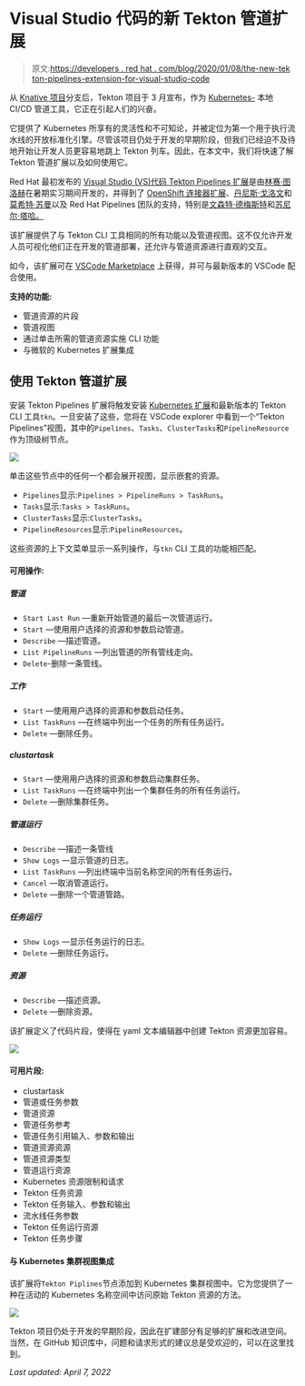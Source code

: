# Visual Studio 代码的新 Tekton 管道扩展

> 原文:[https://developers . red hat . com/blog/2020/01/08/the-new-tek ton-pipelines-extension-for-visual-studio-code](https://developers.redhat.com/blog/2020/01/08/the-new-tekton-pipelines-extension-for-visual-studio-code)

从 [Knative 项目](https://knative.dev/)分支后，Tekton 项目于 3 月宣布，作为 [Kubernetes-](https://developers.redhat.com/topics/kubernetes/) 本地 CI/CD 管道工具，它正在引起人们的兴奋。

它提供了 Kubernetes 所享有的灵活性和不可知论，并被定位为第一个用于执行流水线的开放标准化引擎。尽管该项目仍处于开发的早期阶段，但我们已经迫不及待地开始让开发人员更容易地跳上 Tekton 列车。因此，在本文中，我们将快速了解 Tekton 管道扩展以及如何使用它。

Red Hat 最初发布的 [Visual Studio (VS)代码 Tekton Pipelines 扩展](https://marketplace.visualstudio.com/items?itemName=redhat.vscode-tekton-pipelines)是由[林赛·图洛赫](https://github.com/onyiny-ang)在暑期实习期间开发的，并得到了 [OpenShift 连接器扩展](https://marketplace.visualstudio.com/items?itemName=redhat.vscode-openshift-connector)、[丹尼斯·戈洛文](https://github.com/dgolovin)和[莫希特·苏曼](https://github.com/mohitsuman)以及 Red Hat Pipelines 团队的支持，特别是[文森特·德梅斯特](https://github.com/vdemeester)和[苏尼尔·塔哈。](https://github.com/sthaha)

该扩展提供了与 Tekton CLI 工具相同的所有功能以及管道视图。这不仅允许开发人员可视化他们正在开发的管道部署，还允许与管道资源进行直观的交互。

如今，该扩展可在 [VSCode Marketplace](https://marketplace.visualstudio.com/vscode) 上获得，并可与最新版本的 VSCode 配合使用。

**支持的功能:**

*   管道资源的片段
*   管道视图
*   通过单击所需的管道资源实施 CLI 功能
*   与微软的 Kubernetes 扩展集成

## 使用 Tekton 管道扩展

安装 Tekton Pipelines 扩展将触发安装 [Kubernetes 扩展](https://marketplace.visualstudio.com/items?itemName=ms-kubernetes-tools.vscode-kubernetes-tools)和最新版本的 Tekton CLI 工具`tkn`。一旦安装了这些，您将在 VSCode explorer 中看到一个“Tekton Pipelines”视图，其中的`Pipelines`、`Tasks`、`ClusterTasks`和`PipelineResource`作为顶级树节点。

![](../Images/6052a42ad5a08c09cea56a10921e662f.png)

单击这些节点中的任何一个都会展开视图，显示嵌套的资源。

*   `Pipelines`显示:`Pipelines > PipelineRuns > TaskRuns`。
*   `Tasks`显示:`Tasks > TaskRuns`。
*   `ClusterTasks`显示:`ClusterTasks`。
*   `PipelineResources`显示:`PipelineResources`。

这些资源的上下文菜单显示一系列操作，与`tkn` CLI 工具的功能相匹配。

#### 可用操作:

##### 管道

*   `Start Last Run` —重新开始管道的最后一次管道运行。
*   `Start` —使用用户选择的资源和参数启动管道。
*   `Describe` —描述管道。
*   `List PipelineRuns` —列出管道的所有管线走向。
*   `Delete`-删除一条管线。

##### 工作

*   `Start` —使用用户选择的资源和参数启动任务。
*   `List TaskRuns` —在终端中列出一个任务的所有任务运行。
*   `Delete` —删除任务。

##### clustartask

*   `Start` —使用用户选择的资源和参数启动集群任务。
*   `List TaskRuns` —在终端中列出一个集群任务的所有任务运行。
*   `Delete` —删除集群任务。

##### 管道运行

*   `Describe` —描述一条管线
*   `Show Logs` —显示管道的日志。
*   `List TaskRuns` —列出终端中当前名称空间的所有任务运行。
*   `Cancel` —取消管道运行。
*   `Delete` —删除一个管道管路。

##### 任务运行

*   `Show Logs` —显示任务运行的日志。
*   `Delete` —删除任务运行。

##### 资源

*   `Describe` —描述资源。
*   `Delete` —删除资源。

该扩展定义了代码片段，使得在 yaml 文本编辑器中创建 Tekton 资源更加容易。

![](../Images/4e890476447908638c908783789e0987.png)

#### 可用片段:

*   clustartask
*   管道或任务参数
*   管道资源
*   管道任务参考
*   管道任务引用输入、参数和输出
*   管道资源资源
*   管道资源类型
*   管道运行资源
*   Kubernetes 资源限制和请求
*   Tekton 任务资源
*   Tekton 任务输入、参数和输出
*   流水线任务参数
*   Tekton 任务运行资源
*   Tekton 任务步骤

#### 与 Kubernetes 集群视图集成

该扩展将`Tekton Piplines`节点添加到 Kubernetes 集群视图中。它为您提供了一种在活动的 Kubernetes 名称空间中访问原始 Tekton 资源的方法。

![](../Images/e586a5c660977d3f74d06b8b9730b97b.png)

Tekton 项目仍处于开发的早期阶段，因此在扩建部分有足够的扩展和改进空间。当然，在 GitHub 知识库中，问题和请求形式的建议总是受欢迎的，可以在这里找到。

*Last updated: April 7, 2022*